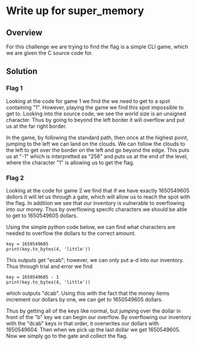 # Write up for super_memory

## Overview

For this challenge we are trying to find the flag is a simple CLI game, which we are given the C source code for.

## Solution

### Flag 1

Looking at the code for game 1 we find the we need to get to a spot containing "1". However, playing the game we find this spot impossible to get to.
Looking into the source code, we see the world size is an unsigned character. 
Thus by going to beyond the left border it will overflow and put us at the far right border.

In the game, by following the standard path, then once at the highest point, jumping to the left we can land on the clouds. 
We can follow the clouds to the left to get over the border on the left and go beyond the edge. This puts us at "-1" which is interpretted as "256" 
and puts us at the end of the level, where the character "1" is allowing us to get the flag.

### Flag 2

Looking at the code for game 2 we find that if we have exactly 1650549605 dollors it will let us through a gate, 
which will allow us to reach the spot with the flag. In addition we see that our inventory is vulnerable to overflowing into our money.
Thus by overflowing specifc characters we should be able to get to 1650549605 dollars.

Using the simple python code below, we can find what characters are needed to overflow the dollars to the correct amount.
```
key = 1650549605
print(key.to_bytes(4, 'little'))
```
This outputs get "ecab"; however, we can only put a-d into our inventory. Thus through trial and error we find
```
key = 1650549605 - 1
print(key.to_bytes(4, 'little'))
```
which outputs "dcab". Using this with the fact that the money items increment our dollars by one, we can get to 1650549605 dollars.

Thus by getting all of the keys like normal, but jumping over the dollar in front of the "b" key we can begin our overflow. 
By overflowing our inventory with the "dcab" keys in that order, it overwrites our dollars with 1650549604. 
Then when we pick up the last dollar we get 1650549605. Now we simply go to the gate and collect the flag.





